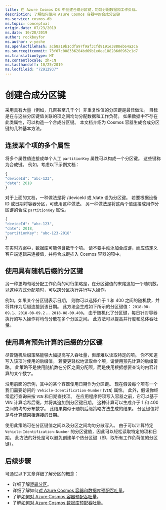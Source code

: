 ```yaml
---
title: 在 Azure Cosmos DB 中创建合成分区键，均匀分配数据和工作负载。
description: 了解如何使用 Azure Cosmos 容器中的合成分区键
ms.service: cosmos-db
ms.topic: conceptual
origin.date: 07/23/2019
ms.date: 10/28/2019
author: rockboyfor
ms.author: v-yeche
ms.openlocfilehash: acb8a19b1cdfa97f9af3cfd9191e3888eb64a2ca
ms.sourcegitcommit: 73f07c008336204bd69b1e0ee188286d0962c1d7
ms.translationtype: HT
ms.contentlocale: zh-CN
ms.lasthandoff: 10/25/2019
ms.locfileid: "72912937"
---
```

# <a name="create-a-synthetic-partition-key"></a>创建合成分区键

采用具有大量（例如，几百甚至几千个）非重复性值的分区键是最佳做法。 目标是在与这些分区键值关联的项之间均匀分配数据和工作负荷。 如果数据中不存在此类属性，可以构造一个合成分区键。  本文档介绍为 Cosmos 容器生成合成分区键的几种基本方法。

## <a name="concatenate-multiple-properties-of-an-item"></a>连接某个项的多个属性

将多个属性值连接成单个人工 `partitionKey` 属性可以构成一个分区键。 这些键称为合成键。 例如，考虑以下示例文档：

```JavaScript
{
"deviceId": "abc-123",
"date": 2018
}
```

对于上面的文档，一种做法是将 /deviceId 或 /date 设为分区键。 若要根据设备 ID 或日期将容器分区，可使用这种做法。 另一种做法是将这两个值连接成用作分区键的合成 `partitionKey` 属性。

```JavaScript
{
"deviceId": "abc-123",
"date": 2018,
"partitionKey": "abc-123-2018"
}
```

在实时方案中，数据库可能包含数千个项。 请不要手动添加合成键，而应该定义客户端逻辑来连接值，并将合成键插入 Cosmos 容器的项中。

## <a name="use-a-partition-key-with-a-random-suffix"></a>使用具有随机后缀的分区键

另一种更均匀地分配工作负荷的可行策略是，在分区键值的末尾追加一个随机数。 以这种方式分配项时，可以跨分区执行并行写入操作。

例如，如果某个分区键表示日期， 则你可以选择介于 1 和 400 之间的随机数，并将其作为后缀连接到该日期。 此方法会生成如下所示的分区键值： `2018-08-09.1`、`2018-08-09.2` ...  `2018-08-09.400`。 由于随机化了分区键，每日针对容器执行的写入操作将均匀分散在多个分区之间。 此方法可以提高并行度和总体吞吐量。

## <a name="use-a-partition-key-with-pre-calculated-suffixes"></a>使用具有预先计算的后缀的分区键 

尽管随机后缀策略能够大幅提高写入吞吐量，但却难以读取特定的项。 你不知道写入该项时使用的后缀值。 若要更轻松地读取单个项，请使用预先计算的后缀策略。 此策略不是使用随机数在分区之间分配项，而是使用根据想要查询的内容计算的某个数字。

沿用前面的示例，其中的某个容器使用日期作为分区键。 现在假设每个项有一个我们需要访问的  `Vehicle-Identification-Number` (`VIN`) 属性。 此外，假设你经常运行查询来按 `VIN` 和日期查找项。 在应用程序将项写入容器之前，它可以基于 VIN 计算哈希后缀，并将其追加到分区键日期。 这种计算可以生成介于 1 和 400 之间的均匀分布数字。 此结果类似于随机后缀策略方法生成的结果。 分区键值将是与计算结果相连接的日期。

使用此策略可在分区键值之间以及分区之间均匀分散写入。 由于可以计算特定 `Vehicle-Identification-Number` 的分区键值，因此可以轻松读取特定的项和日期。 此方法的好处是可以避免创建单个热分区键（即，取所有工作负荷值的分区键）。 

## <a name="next-steps"></a>后续步骤

可通过以下文章详细了解分区的概念：

* 详细了解[逻辑分区](partition-data.md)。
* 详细了解如何[对 Azure Cosmos 容器和数据库预配吞吐量](set-throughput.md)。
* 了解[如何对 Azure Cosmos 容器预配吞吐量](how-to-provision-container-throughput.md)。
* 了解[如何对 Azure Cosmos 数据库预配吞吐量](how-to-provision-database-throughput.md)。

<!-- Update_Description: update meta properties, wording update -->

